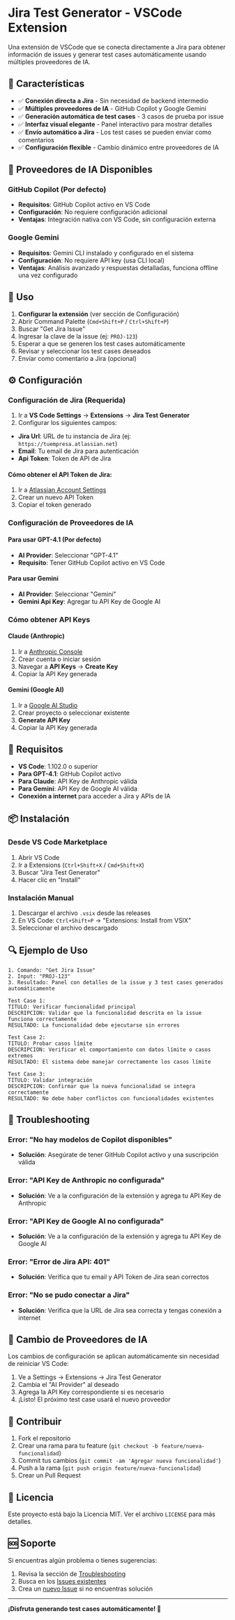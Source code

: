 # Jira Test Generator - VSCode Extension

Una extensión de VSCode que se conecta directamente a Jira para obtener información de issues y generar test cases automáticamente usando múltiples proveedores de IA.

## 🚀 Características

- ✅ **Conexión directa a Jira** - Sin necesidad de backend intermedio
- ✅ **Múltiples proveedores de IA** - GitHub Copilot y Google Gemini
- ✅ **Generación automática de test cases** - 3 casos de prueba por issue
- ✅ **Interfaz visual elegante** - Panel interactivo para mostrar detalles
- ✅ **Envío automático a Jira** - Los test cases se pueden enviar como comentarios
- ✅ **Configuración flexible** - Cambio dinámico entre proveedores de IA

## 🎯 Proveedores de IA Disponibles

### GitHub Copilot (Por defecto)
- **Requisitos**: GitHub Copilot activo en VS Code
- **Configuración**: No requiere configuración adicional
- **Ventajas**: Integración nativa con VS Code, sin configuración externa

### Google Gemini
- **Requisitos**: Gemini CLI instalado y configurado en el sistema
- **Configuración**: No requiere API key (usa CLI local)
- **Ventajas**: Análisis avanzado y respuestas detalladas, funciona offline una vez configurado

## 📖 Uso

1. **Configurar la extensión** (ver sección de Configuración)
2. Abrir Command Palette (`Cmd+Shift+P` / `Ctrl+Shift+P`)
3. Buscar "Get Jira Issue"
4. Ingresar la clave de la issue (ej: `PROJ-123`)
5. Esperar a que se generen los test cases automáticamente
6. Revisar y seleccionar los test cases deseados
7. Enviar como comentario a Jira (opcional)

## ⚙️ Configuración

### Configuración de Jira (Requerida)

1. Ir a **VS Code Settings** → **Extensions** → **Jira Test Generator**
2. Configurar los siguientes campos:

- **Jira Url**: URL de tu instancia de Jira (ej: `https://tuempresa.atlassian.net`)
- **Email**: Tu email de Jira para autenticación
- **Api Token**: Token de API de Jira

#### Cómo obtener el API Token de Jira:
1. Ir a [Atlassian Account Settings](https://id.atlassian.com/manage-profile/security/api-tokens)
2. Crear un nuevo API Token
3. Copiar el token generado

### Configuración de Proveedores de IA

#### Para usar GPT-4.1 (Por defecto)
- **AI Provider**: Seleccionar "GPT-4.1"
- **Requisito**: Tener GitHub Copilot activo en VS Code

#### Para usar Gemini
- **AI Provider**: Seleccionar "Gemini"
- **Gemini Api Key**: Agregar tu API Key de Google AI

### Cómo obtener API Keys

#### Claude (Anthropic)
1. Ir a [Anthropic Console](https://console.anthropic.com/)
2. Crear cuenta o iniciar sesión
3. Navegar a **API Keys** → **Create Key**
4. Copiar la API Key generada

#### Gemini (Google AI)
1. Ir a [Google AI Studio](https://makersuite.google.com/app/apikey)
2. Crear proyecto o seleccionar existente
3. **Generate API Key**
4. Copiar la API Key generada

## 🔧 Requisitos

- **VS Code**: 1.102.0 o superior
- **Para GPT-4.1**: GitHub Copilot activo
- **Para Claude**: API Key de Anthropic válida
- **Para Gemini**: API Key de Google AI válida
- **Conexión a internet** para acceder a Jira y APIs de IA

## 📦 Instalación

### Desde VS Code Marketplace
1. Abrir VS Code
2. Ir a Extensions (`Ctrl+Shift+X` / `Cmd+Shift+X`)
3. Buscar "Jira Test Generator"
4. Hacer clic en "Install"

### Instalación Manual
1. Descargar el archivo `.vsix` desde las releases
2. En VS Code: `Ctrl+Shift+P` → "Extensions: Install from VSIX"
3. Seleccionar el archivo descargado

## 🔍 Ejemplo de Uso

```
1. Comando: "Get Jira Issue"
2. Input: "PROJ-123"
3. Resultado: Panel con detalles de la issue y 3 test cases generados automáticamente

Test Case 1:
TITULO: Verificar funcionalidad principal
DESCRIPCION: Validar que la funcionalidad descrita en la issue funciona correctamente
RESULTADO: La funcionalidad debe ejecutarse sin errores

Test Case 2:
TITULO: Probar casos límite
DESCRIPCION: Verificar el comportamiento con datos límite o casos extremos
RESULTADO: El sistema debe manejar correctamente los casos límite

Test Case 3:
TITULO: Validar integración
DESCRIPCION: Confirmar que la nueva funcionalidad se integra correctamente
RESULTADO: No debe haber conflictos con funcionalidades existentes
```

## 🐛 Troubleshooting

### Error: "No hay modelos de Copilot disponibles"
- **Solución**: Asegúrate de tener GitHub Copilot activo y una suscripción válida

### Error: "API Key de Anthropic no configurada"
- **Solución**: Ve a la configuración de la extensión y agrega tu API Key de Anthropic

### Error: "API Key de Google AI no configurada"
- **Solución**: Ve a la configuración de la extensión y agrega tu API Key de Google AI

### Error: "Error de Jira API: 401"
- **Solución**: Verifica que tu email y API Token de Jira sean correctos

### Error: "No se pudo conectar a Jira"
- **Solución**: Verifica que la URL de Jira sea correcta y tengas conexión a internet

## 🔄 Cambio de Proveedores de IA

Los cambios de configuración se aplican automáticamente sin necesidad de reiniciar VS Code:

1. Ve a Settings → Extensions → Jira Test Generator
2. Cambia el "AI Provider" al deseado
3. Agrega la API Key correspondiente si es necesario
4. ¡Listo! El próximo test case usará el nuevo proveedor

## 🤝 Contribuir

1. Fork el repositorio
2. Crear una rama para tu feature (`git checkout -b feature/nueva-funcionalidad`)
3. Commit tus cambios (`git commit -am 'Agregar nueva funcionalidad'`)
4. Push a la rama (`git push origin feature/nueva-funcionalidad`)
5. Crear un Pull Request

## 📄 Licencia

Este proyecto está bajo la Licencia MIT. Ver el archivo `LICENSE` para más detalles.

## 🆘 Soporte

Si encuentras algún problema o tienes sugerencias:

1. Revisa la sección de [Troubleshooting](#-troubleshooting)
2. Busca en los [Issues existentes](../../issues)
3. Crea un [nuevo Issue](../../issues/new) si no encuentras solución

---

**¡Disfruta generando test cases automáticamente! 🚀**
